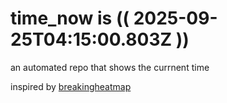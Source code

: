 # time_now is (( 2025-09-25T04:15:00.803Z ))

an automated repo that shows the currnent time

inspired by [breakingheatmap](https://github.com/breakingheatmap/breakingheatmap)